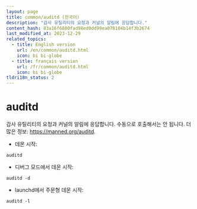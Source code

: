 ```yaml
---
layout: page
title: common/auditd (한국어)
description: "감사 유틸리티의 요청과 커널의 알림에 응답합니다."
content_hash: 83a16f6800fad98ed0dd99ea078104b14f3b2674
last_modified_at: 2023-12-29
related_topics:
  - title: English version
    url: /en/common/auditd.html
    icon: bi bi-globe
  - title: français version
    url: /fr/common/auditd.html
    icon: bi bi-globe
tldri18n_status: 2
---
```

# auditd

감사 유틸리티의 요청과 커널의 알림에 응답합니다.
수동으로 호출해서는 안 됩니다.
더 많은 정보: <https://manned.org/auditd>.

- 데몬 시작:

`auditd`

- 디버그 모드에서 데몬 시작:

`auditd -d`

- launchd에서 주문형 데몬 시작:

`auditd -l`
